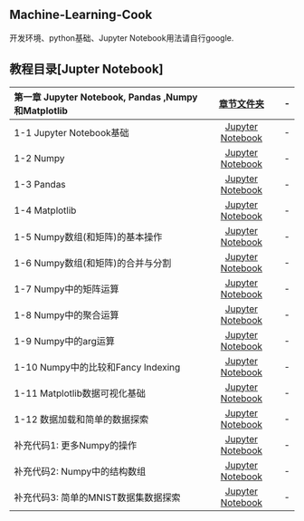## Machine-Learning-Cook
开发环境、python基础、Jupyter Notebook用法请自行google.

## 教程目录[Jupter Notebook]
| **第一章 Jupyter Notebook, Pandas ,Numpy和Matplotlib** | [章节文件夹](01-Jupyter-Notebook-Pandas-Numpy-and-Matplotlib/) | - |
| :--- | :---: | :---: |
| 1-1 Jupyter Notebook基础 | [Jupyter Notebook](01-Jupyter-Notebook-Pandas-Numpy-and-Matplotlib/01-Jupyter-Notebook-Basics/01-Jupyter-Notebook-Basics.ipynb) | - |
| 1-2 Numpy | [Jupyter Notebook](01-Jupyter-Notebook-Pandas-Numpy-and-Matplotlib/02-Numpy/02-Numpy.ipynb) | - |
| 1-3 Pandas | [Jupyter Notebook](01-Jupyter-Notebook-Pandas-Numpy-and-Matplotlib/03-Pandas/03-Pandas.ipynb) | - |
| 1-4 Matplotlib | [Jupyter Notebook](01-Jupyter-Notebook-Numpy-and-Matplotlib/04-Matplotlib/04-Matplotlib.ipynb) | - |
| 1-5 Numpy数组(和矩阵)的基本操作 | [Jupyter Notebook](01-Jupyter-Notebook-Numpy-and-Matplotlib/05-Numpy-Array-Basic-Operations/05-Numpy-Array-Basic-Operations.ipynb) | - |
| 1-6 Numpy数组(和矩阵)的合并与分割 | [Jupyter Notebook](01-Jupyter-Notebook-Numpy-and-Matplotlib/06-Concatenate-and-Split/06-Concatenate-and-Split.ipynb) | - |
| 1-7 Numpy中的矩阵运算 | [Jupyter Notebook](01-Jupyter-Notebook-Numpy-and-Matplotlib/07-Computation-on-Numpy-Array/07-Computation-on-Numpy-Array.ipynb) | - |
| 1-8 Numpy中的聚合运算 | [Jupyter Notebook](01-Jupyter-Notebook-Numpy-and-Matplotlib/08-Aggregation-Operator-in-Numpy/08-Aggregation-Operator-in-Numpy.ipynb) | - |
| 1-9 Numpy中的arg运算 | [Jupyter Notebook](01-Jupyter-Notebook-Numpy-and-Matplotlib/09-Arg-Operation-in-Numpy/09-Arg-Operation-in-Numpy.ipynb) | - |
| 1-10 Numpy中的比较和Fancy Indexing | [Jupyter Notebook](01-Jupyter-Notebook-Numpy-and-Matplotlib/10-Comparison-and-Fancy-Indexing/10-Comparison-and-Fancy-Indexing.ipynb) | - |
| 1-11 Matplotlib数据可视化基础 | [Jupyter Notebook](01-Jupyter-Notebook-Numpy-and-Matplotlib/11-Matplotlib-Basics/11-Matplotlib-Basics.ipynb) | - |
| 1-12 数据加载和简单的数据探索 | [Jupyter Notebook](01-Jupyter-Notebook-Numpy-and-Matplotlib/12-Loading-Data-and-Simple-Data-Exploring/12-Loading-Data-and-Simple-Data-Exploring.ipynb) | - |
| 补充代码1: 更多Numpy的操作 | [Jupyter Notebook](01-Jupyter-Notebook-Numpy-and-Matplotlib/Optional-01-More-about-Numpy-Operations/Optional-01-More-about-Numpy-Operations.ipynb) | - |
| 补充代码2: Numpy中的结构数组 | [Jupyter Notebook](01-Jupyter-Notebook-Numpy-and-Matplotlib/Optional-02-Numpys-Structured-Arrays/Optional-02-Numpys-Structured-Arrays.ipynb) | - |
| 补充代码3: 简单的MNIST数据集数据探索 | [Jupyter Notebook](01-Jupyter-Notebook-Numpy-and-Matplotlib/Optional-03-MNIST-Simple-Data-Exploring/Optional-03-MNIST-Simple-Data-Exploring.ipynb) | - |
